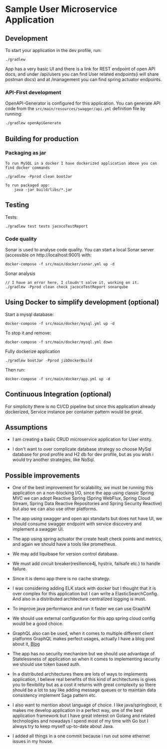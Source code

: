 #  Sample User Microservice Application

## Development

To start your application in the dev profile, run:

    ./gradlew

App has a very basic UI and there is a link for REST endpoint of open API docs, and under /api/users you can find User related endpoints(i will share postman docs) and at /management you can find spring actuator endpoints.

### API-First development

OpenAPI-Generator is configured for this application. You can generate API code from the `src/main/resources/swagger/api.yml` definition file by running:

```bash
./gradlew openApiGenerate
```

## Building for production

### Packaging as jar

    To run MySQL in a docker I have dockerized application above you can find docker commands

    ./gradlew -Pprod clean bootJar

    To run packaged app:
		java -jar build/libs/*.jar


## Testing

Tests:

    ./gradlew test tests jacocoTestReport

### Code quality

Sonar is used to analyse code quality. You can start a local Sonar server (accessible on http://localhost:9001) with:

```
docker-compose -f src/main/docker/sonar.yml up -d
```

Sonar analysis

```
// I have an error here, I cloudn't solve it, working on it.
./gradlew -Pprod clean check jacocoTestReport sonarqube
```



## Using Docker to simplify development (optional)

Start a mysql database:

    docker-compose -f src/main/docker/mysql.yml up -d

To stop it and remove:

    docker-compose -f src/main/docker/mysql.yml down

Fully dockerize application

    ./gradlew bootJar -Pprod jibDockerBuild

Then run:

    docker-compose -f src/main/docker/app.yml up -d

## Continuous Integration (optional)

For simplicity there is no CI/CD pipeline but since this application already dockerized, Service instance per container pattern would be great.

## Assumptions

- I am creating a basic CRUD microservice application for User entity.

- I don't want to over complicate database strategy so choose MySql database for prod profile and H2 db for dev profile, but as you wish i would try another strategies, like NoSql.

## Possible improvements

- One of the best improvement for scalability, we must be running this application on a non-blocking I/O, since the app  using classic Spring MVC we can adopt Reactive Spring (Spring WebFlux, Spring Cloud Stream, Spring Data Reactive Repositories and Spring Security Reactive) but also we can also use other platforms.

- The app using swagger and open api standarts but does not have UI, we should consume swagger endpoint with service discovery and implement a swagger UI.

- The app using spring actuator the create healt check points and metrics, and again we should have a tools like prometheus.

- We may add liquibase for version control database.

- We must add circuit breaker(resilience4j, hystrix, failsafe etc.) to handle failure.

- Since it is demo app there is no cache strategy.

- I was considering adding ELK stack with docker but I thought that it is over complex for this application but I can write a ElasticSearchConfig. And also in a distributed architecture centralized logging is must.

- To improve java performance and run it faster we can use GraalVM

- We should use external configuration for this app spring cloud config would be a good choice.

- GraphQL also can be used, when it comes to multiple different client platforms GraphQL makes perfect usages, actually I have a blog post about it, [Blog](https://stuffblog.netlify.app/blog/GraphQlBehindTheScenes/GraphQlBehindTheScenes/)

- The app has no security mechanism but we should use advantage of Statelessness of application so when it comes to implementing security we should use token based auth.

- In a distributed architectures there are lots of ways to implements application, I believe real benefits of this kind of architectures is gives you to flexibility but as a cost it returns with great complexity so there should be a lot to say like adding message queues or to maintain data consistency implement Saga pattern etc.

- I also want to mention about language of choice. I like java/springboot, it makes me develop application in a perfect way, one of the best application framework but I have great interest on Golang and related technologies and nowadays I spend most of my time with Go but I always try to keep myself up-to-date about Java.

- I added all things in a one commit because i run out some ethernet issues in my house.

